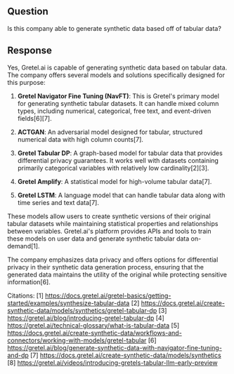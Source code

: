 ## Question

Is this company able to generate synthetic data based off of tabular data?

## Response

Yes, Gretel.ai is capable of generating synthetic data based on tabular data. The company offers several models and solutions specifically designed for this purpose:

1. **Gretel Navigator Fine Tuning (NavFT)**: This is Gretel's primary model for generating synthetic tabular datasets. It can handle mixed column types, including numerical, categorical, free text, and event-driven fields[6][7].

2. **ACTGAN**: An adversarial model designed for tabular, structured numerical data with high column counts[7].

3. **Gretel Tabular DP**: A graph-based model for tabular data that provides differential privacy guarantees. It works well with datasets containing primarily categorical variables with relatively low cardinality[2][3].

4. **Gretel Amplify**: A statistical model for high-volume tabular data[7].

5. **Gretel LSTM**: A language model that can handle tabular data along with time series and text data[7].

These models allow users to create synthetic versions of their original tabular datasets while maintaining statistical properties and relationships between variables. Gretel.ai's platform provides APIs and tools to train these models on user data and generate synthetic tabular data on-demand[1].

The company emphasizes data privacy and offers options for differential privacy in their synthetic data generation process, ensuring that the generated data maintains the utility of the original while protecting sensitive information[6].

Citations:
[1] https://docs.gretel.ai/gretel-basics/getting-started/examples/synthesize-tabular-data
[2] https://docs.gretel.ai/create-synthetic-data/models/synthetics/gretel-tabular-dp
[3] https://gretel.ai/blog/introducing-gretel-tabular-dp
[4] https://gretel.ai/technical-glossary/what-is-tabular-data
[5] https://docs.gretel.ai/create-synthetic-data/workflows-and-connectors/working-with-models/gretel-tabular
[6] https://gretel.ai/blog/generate-synthetic-data-with-navigator-fine-tuning-and-dp
[7] https://docs.gretel.ai/create-synthetic-data/models/synthetics
[8] https://gretel.ai/videos/introducing-gretels-tabular-llm-early-preview
